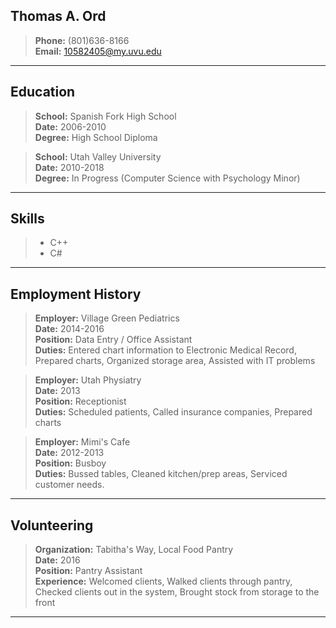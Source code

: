 ## Thomas A. Ord
>**Phone:** (801)636-8166  
>**Email:** 10582405@my.uvu.edu
---
## Education
>**School:** Spanish Fork High School  
>**Date:** 2006-2010  
>**Degree:** High School Diploma

>**School:** Utah Valley University  
>**Date:** 2010-2018  
>**Degree:** In Progress (Computer Science with Psychology Minor)

---

## Skills
>* C++
>* C#

---

## Employment History
>**Employer:** Village Green Pediatrics  
>**Date:** 2014-2016  
>**Position:** Data Entry / Office Assistant  
>**Duties:** Entered chart information to Electronic Medical Record, Prepared charts, Organized storage area, Assisted with IT problems


>**Employer:** Utah Physiatry  
>**Date:** 2013  
>**Position:** Receptionist  
>**Duties:** Scheduled patients, Called insurance companies, Prepared charts


>**Employer:** Mimi's Cafe  
>**Date:** 2012-2013  
>**Position:** Busboy  
>**Duties:** Bussed tables, Cleaned kitchen/prep areas, Serviced customer needs.

---

## Volunteering
>**Organization:** Tabitha's Way, Local Food Pantry  
>**Date:** 2016  
>**Position:** Pantry Assistant  
>**Experience:** Welcomed clients, Walked clients through pantry, Checked clients out in the system, Brought stock from storage to the front

---
